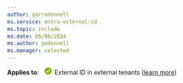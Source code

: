 ```yaml
---
author: garrodonnell
ms.service: entra-external-id
ms.topic: include
ms.date: 05/08/2024
ms.author: godonnell
ms.manager: celested
---
```


**Applies to**: ![Green circle with a white check mark symbol.](../media/common/applies-to-yes.png) External ID in external tenants ([learn more](../tenant-configurations.md))